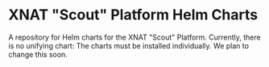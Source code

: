 # XNAT "Scout" Platform Helm Charts
A repository for Helm charts for the XNAT "Scout" Platform. Currently, there is no unifying chart: The charts must be installed individually. We plan to change this soon.
